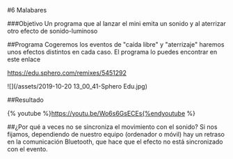 #6 Malabares

###Objetivo
Un programa que al lanzar el mini emita un sonido y al aterrizar otro efecto de sonido-luminoso

##Programa
Cogeremos los eventos de "caída libre" y "aterrizaje" haremos unos efectos distintos en cada caso.
El programa lo puedes encontrar en este enlace

https://edu.sphero.com/remixes/5451292

![](/assets/2019-10-20 13_00_41-Sphero Edu.jpg)

##Resultado

{% youtube %}https://youtu.be/Wo6s6GsECEs{%endyoutube %}

##¿Por qué a veces no se sincroniza el movimiento con el sonido?
Si nos fijamos, dependiendo de nuestro equipo (ordenador o móvil) hay un retraso en la comunicación Bluetooth, que hace que el efecto no está sincronizado con el evento.